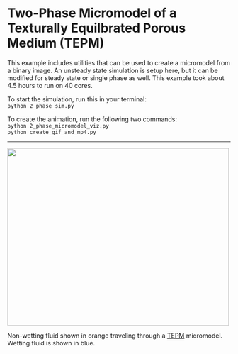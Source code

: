# Two-Phase Micromodel of a Texturally Equilbrated Porous Medium (TEPM)
This example includes utilities that can be used to create a micromodel from a binary image. An unsteady state simulation is setup here, but it can be modified for steady state or single phase as well. This example took about 4.5 hours to run on 40 cores.

To start the simulation, run this in your terminal:\
```python 2_phase_sim.py```

To create the animation, run the following two commands:\
```python 2_phase_micromodel_viz.py```\
```python create_gif_and_mp4.py```
  
----------------------------------------------------------------------------

<img src=./rg_theta30_phi30_lbm_animation.gif width="500" height="400">

Non-wetting fluid shown in orange traveling through a [TEPM](https://www.digitalrocksportal.org/projects/65) micromodel. Wetting fluid is shown in blue.
